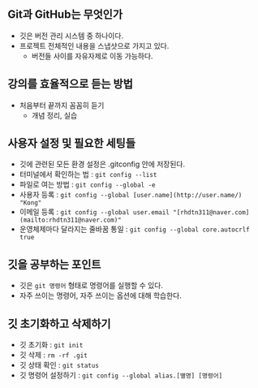 ## Git과 GitHub는 무엇인가

- 깃은 버전 관리 시스템 중 하나이다.
- 프로젝트 전체적인 내용을 스냅샷으로 가지고 있다.
    - 버전들 사이를 자유자제로 이동 가능하다.

## 강의를 효율적으로 듣는 방법

- 처음부터 끝까지 꼼꼼히 듣기
    - 개념 정리, 실습

## 사용자 설정 및 필요한 세팅들

- 깃에 관련된 모든 환경 설정은 .gitconfig 안에 저장된다.
- 터미널에서 확인하는 법 : `git config --list`
- 파일로 여는 방법 : `git config --global -e`
- 사용자 등록 : `git config --global [user.name](http://user.name/) "Kong"`
- 이메일 등록 : `git config --global user.email "[rhdtn311@naver.com](mailto:rhdtn311@naver.com)"`
- 운영체제마다 달라지는 줄바꿈 통일 : `git config --global core.autocrlf true`

## 깃을 공부하는 포인트

- 깃은 `git 명령어` 형태로 명령어를 실행할 수 있다.
- 자주 쓰이는 명령어, 자주 쓰이는 옵션에 대해 학습한다.

## 깃 초기화하고 삭제하기

- 깃 초기화 : `git init`
- 깃 삭제 : `rm -rf .git`
- 깃 상태 확인 : `git status`
- 깃 명령어 설정하기 : `git config --global alias.[별명] [명령어]`
